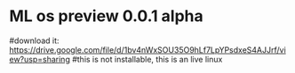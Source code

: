 # ML os preview 0.0.1 alpha
#download it: https://drive.google.com/file/d/1bv4nWxSOU35O9hLf7LpYPsdxeS4AJJrf/view?usp=sharing
#this is not installable, this is an live linux
